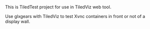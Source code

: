 This is TiledTest project for use in TiledViz web tool.

Use glxgears with TiledViz to test Xvnc containers in front or not of a display wall.

